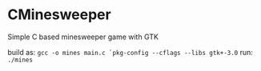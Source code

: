 # CMinesweeper
Simple C based minesweeper game with GTK

build as:
``gcc -o mines main.c `pkg-config --cflags --libs gtk+-3.0``
run:
`./mines`
